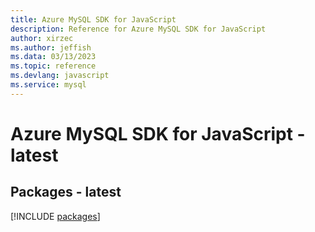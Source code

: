 ```yaml
---
title: Azure MySQL SDK for JavaScript
description: Reference for Azure MySQL SDK for JavaScript
author: xirzec
ms.author: jeffish
ms.data: 03/13/2023
ms.topic: reference
ms.devlang: javascript
ms.service: mysql
---
```

# Azure MySQL SDK for JavaScript - latest
## Packages - latest
[!INCLUDE [packages](mysql-index.md)]